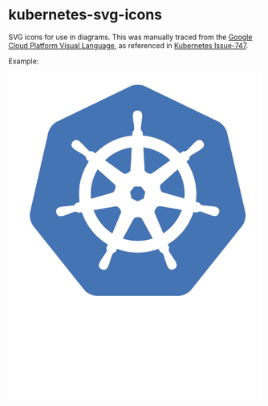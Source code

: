 # kubernetes-svg-icons
SVG icons for use in diagrams. This was manually traced from the [Google Cloud Platform Visual Language](https://docs.google.com/presentation/d/13klSkUQI9yPxKckP8UFLpzzKzxYwv1lit9ELWOnXJFM/edit#slide=id.p15), as referenced in [Kubernetes Issue-747](https://github.com/kubernetes/website/issues/747).

Example: 

<img src="./kubernetes.svg">
